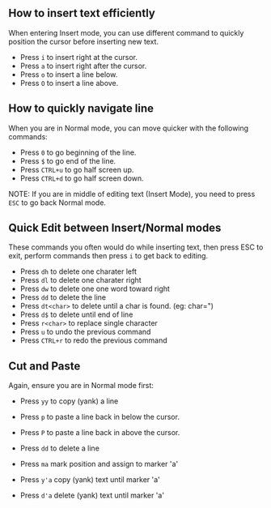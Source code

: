 ## How to insert text efficiently

When entering Insert mode, you can use different command to quickly position the cursor before inserting new text.

* Press `i` to insert right at the cursor.
* Press `a` to insert right after the cursor.
* Press `o` to insert a line below.
* Press `O` to insert a line above.

## How to quickly navigate line 

When you are in Normal mode, you can move quicker with the following commands:

* Press `0` to go beginning of the line.
* Press `$` to go end of the line.
* Press `CTRL+u` to go half screen up.
* Press `CTRL+d` to go half screen down.

NOTE: If you are in middle of editing text (Insert Mode), you need to press `ESC` to go back Normal mode.

## Quick Edit between Insert/Normal modes

These commands you often would do while inserting text, then press ESC to exit, perform commands then press `i` to get back to editing.

* Press `dh` to delete one charater left
* Press `dl` to delete one charater right
* Press `dw` to delete one one word toward right
* Press `dd` to delete the line
* Press `dt<char>` to delete until a char is found. (eg: char=")
* Press `d$` to delete until end of line
* Press `r<char>` to replace single character
* Press `u` to undo the previous command
* Press `CTRL+r` to redo the previous command

## Cut and Paste

Again, ensure you are in Normal mode first:

* Press `yy` to copy (yank) a line
* Press `p` to paste a line back in below the cursor.
* Press `P` to paste a line back in above the cursor.
* Press `dd` to delete a line

* Press `ma` mark position and assign to marker 'a'
* Press `y'a` copy (yank) text until marker 'a'
* Press `d'a` delete (yank) text until marker 'a'
